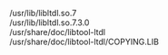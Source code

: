 /usr/lib/libltdl.so.7  
/usr/lib/libltdl.so.7.3.0  
/usr/share/doc/libtool-ltdl  
/usr/share/doc/libtool-ltdl/COPYING.LIB  
